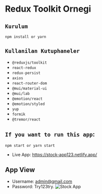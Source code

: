 # Redux Toolkit Ornegi

## `Kurulum`

```
npm install or yarn
```

## `Kullanilan Kutuphaneler`

- `@reduxjs/toolkit`
- `react-redux`
- `redux-persist`
- `axios`
- `react-router-dom`
- `@mui/material-ui`
- `@mui/lab`
- `@emotion/react`
- `@emotion/styled`
- `yup`
- `formik`
- `@tremor/react`

## `If you want to run this app`:

```
npm start or yarn start
```

- Live App: https://stock-app123.netlify.app/

## App View
- Username: admin@gmail.com
- Password: Try123try.
![Stock App](stock-app.gif)
